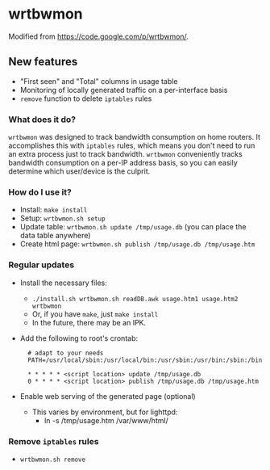 # wrtbwmon
Modified from https://code.google.com/p/wrtbwmon/.

## New features
 - "First seen" and "Total" columns in usage table
 - Monitoring of locally generated traffic on a per-interface basis
 - `remove` function to delete `iptables` rules

### What does it do?
`wrtbwmon` was designed to track bandwidth consumption on home routers. 
It accomplishes this with `iptables` rules, which means you don't need to run an extra process just to track bandwidth. 
`wrtbwmon` conveniently tracks bandwidth consumption on a per-IP address basis, 
so you can easily determine which user/device is the culprit.

### How do I use it?
- Install: `make install`
- Setup: `wrtbwmon.sh setup`
- Update table: `wrtbwmon.sh update /tmp/usage.db` (you can place the data table anywhere)
- Create html page: `wrtbwmon.sh publish /tmp/usage.db /tmp/usage.htm`

### Regular updates
- Install the necessary files:
  - `./install.sh wrtbwmon.sh readDB.awk usage.htm1 usage.htm2 wrtbwmon`
  - Or, if you have `make`, just `make install`
  - In the future, there may be an IPK.
- Add the following to root's crontab:

        # adapt to your needs
        PATH=/usr/local/sbin:/usr/local/bin:/usr/sbin:/usr/bin:/sbin:/bin
	
        * * * * * <script location> update /tmp/usage.db
        0 * * * * <script location> publish /tmp/usage.db /tmp/usage.htm

- Enable web serving of the generated page (optional)
  - This varies by environment, but for lighttpd:
    - ln -s /tmp/usage.htm /var/www/html/

### Remove `iptables` rules
 - `wrtbwmon.sh remove`
